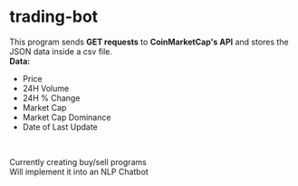 # trading-bot

This program sends **GET requests** to **CoinMarketCap's API** and stores the JSON data inside a csv file.
<br>
**Data:**
  - Price
  - 24H Volume
  - 24H % Change
  - Market Cap
  - Market Cap Dominance
  - Date of Last Update
<br>

Currently creating buy/sell programs <br>
Will implement it into an NLP Chatbot
